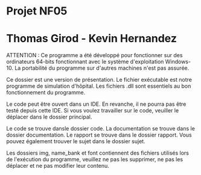 # Projet NF05
# Thomas Girod - Kevin Hernandez

ATTENTION : 	Ce programme a été développé pour fonctionner sur 
		des ordinateurs 64-bits fonctionnant avec le système 
		d'exploitation Windows-10. La portabilité du programme
		sur d'autres machines n'est pas assurée.

Ce dossier est une version de présentation.
Le fichier exécutable est notre programme de simulation d'hôpital.
Les fichiers .dll sont essentiels au bon fonctionnement du programme.

Le code peut être ouvert dans un IDE. En revanche, il ne pourra
pas être testé depuis cette IDE. Si vous voulez travailler sur le
code, veuiller le déplacer dans le dossier principal.

Le code se trouve dansle dossier code.
La documentation se trouve dans le dossier documentation.
Le rapport se trouve dans le dossier rapport.
Vous pouvez également trouver le sujet dans le dossier sujet.

Les dossiers img, name_bank et font contiennent des fichiers 
utilisés lors de l'exécution du programme, veuillez ne pas les 
supprimer, ne pas les déplacer et ne pas modifier leur contenu.
